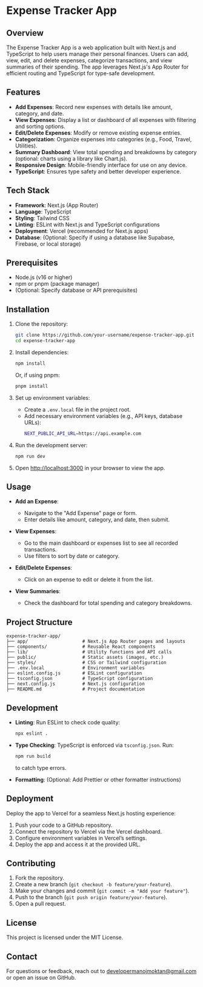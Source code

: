 # Expense Tracker App

## Overview
The Expense Tracker App is a web application built with Next.js and TypeScript to help users manage their personal finances. Users can add, view, edit, and delete expenses, categorize transactions, and view summaries of their spending. The app leverages Next.js's App Router for efficient routing and TypeScript for type-safe development.

## Features
- **Add Expenses**: Record new expenses with details like amount, category, and date.
- **View Expenses**: Display a list or dashboard of all expenses with filtering and sorting options.
- **Edit/Delete Expenses**: Modify or remove existing expense entries.
- **Categorization**: Organize expenses into categories (e.g., Food, Travel, Utilities).
- **Summary Dashboard**: View total spending and breakdowns by category (optional: charts using a library like Chart.js).
- **Responsive Design**: Mobile-friendly interface for use on any device.
- **TypeScript**: Ensures type safety and better developer experience.

## Tech Stack
- **Framework**: Next.js (App Router)
- **Language**: TypeScript
- **Styling**: Tailwind CSS
- **Linting**: ESLint with Next.js and TypeScript configurations
- **Deployment**: Vercel (recommended for Next.js apps)
- **Database**: (Optional: Specify if using a database like Supabase, Firebase, or local storage)

## Prerequisites
- Node.js (v16 or higher)
- npm or pnpm (package manager)
- (Optional: Specify database or API prerequisites)

## Installation
1. Clone the repository:
   ```bash
   git clone https://github.com/your-username/expense-tracker-app.git
   cd expense-tracker-app
   ```

2. Install dependencies:
   ```bash
   npm install
   ```
   Or, if using pnpm:
   ```bash
   pnpm install
   ```

3. Set up environment variables:
   - Create a `.env.local` file in the project root.
   - Add necessary environment variables (e.g., API keys, database URLs):
     ```bash
     NEXT_PUBLIC_API_URL=https://api.example.com
     ```

4. Run the development server:
   ```bash
   npm run dev
   ```

5. Open [http://localhost:3000](http://localhost:3000) in your browser to view the app.

## Usage
- **Add an Expense**:
  - Navigate to the "Add Expense" page or form.
  - Enter details like amount, category, and date, then submit.

- **View Expenses**:
  - Go to the main dashboard or expenses list to see all recorded transactions.
  - Use filters to sort by date or category.

- **Edit/Delete Expenses**:
  - Click on an expense to edit or delete it from the list.

- **View Summaries**:
  - Check the dashboard for total spending and category breakdowns.

## Project Structure
```
expense-tracker-app/
├── app/                    # Next.js App Router pages and layouts
├── components/             # Reusable React components
├── lib/                    # Utility functions and API calls
├── public/                 # Static assets (images, etc.)
├── styles/                 # CSS or Tailwind configuration
├── .env.local              # Environment variables
├── eslint.config.js        # ESLint configuration
├── tsconfig.json           # TypeScript configuration
├── next.config.js          # Next.js configuration
├── README.md               # Project documentation
```

## Development
- **Linting**: Run ESLint to check code quality:
  ```bash
  npx eslint .
  ```

- **Type Checking**: TypeScript is enforced via `tsconfig.json`. Run:
  ```bash
  npm run build
  ```
  to catch type errors.

- **Formatting**: (Optional: Add Prettier or other formatter instructions)

## Deployment
Deploy the app to Vercel for a seamless Next.js hosting experience:
1. Push your code to a GitHub repository.
2. Connect the repository to Vercel via the Vercel dashboard.
3. Configure environment variables in Vercel’s settings.
4. Deploy the app and access it at the provided URL.

## Contributing
1. Fork the repository.
2. Create a new branch (`git checkout -b feature/your-feature`).
3. Make your changes and commit (`git commit -m "Add your feature"`).
4. Push to the branch (`git push origin feature/your-feature`).
5. Open a pull request.

## License
This project is licensed under the MIT License.

## Contact
For questions or feedback, reach out to developermanojmoktan@gmail.com or open an issue on GitHub.
